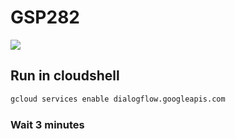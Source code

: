 # GSP282
[![](https://api.pointscounter.me/servers/img/subscribe)](https://www.youtube.com/@CloudHustlers)
## Run in cloudshell
```cmd
gcloud services enable dialogflow.googleapis.com
```
### Wait 3 minutes
